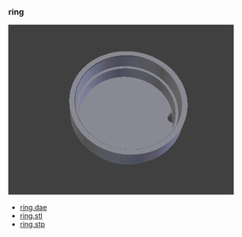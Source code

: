 <!---
 This file is automatically generated by the script 'create_preview_list.py'. Any changes will be lost 
-->

### ring

![ring](products/ring/preview.png)

* [ring.dae](products/ring/ring.dae?raw=true)
* [ring.stl](products/ring/ring.stl?raw=true)
* [ring.stp](products/ring/ring.stp?raw=true)

